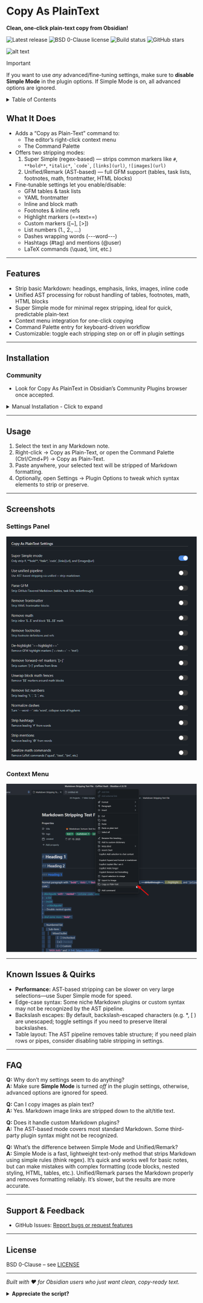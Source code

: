 # Copy As PlainText

**Clean, one-click plain-text copy from Obsidian!**

![Latest release](https://img.shields.io/github/v/release/FinickySpider/Obsidian-Copy-as-Plaintext)
![BSD 0-Clause license](https://img.shields.io/badge/license-BSD%200--Clause-blue)
![Build status](https://img.shields.io/github/actions/workflow/status/FinickySpider/Obsidian-Copy-as-Plaintext/ci.yml?branch=main)
![GitHub stars](https://img.shields.io/github/stars/FinickySpider/Obsidian-Copy-as-Plaintext?style=social)


![alt text](image.png)

> [!IMPORTANT]
> If you want to use *any* advanced/fine-tuning settings, make sure to **disable Simple Mode** in the plugin options. If Simple Mode is on, all advanced options are ignored.

<details><summary>Table&nbsp;of&nbsp;Contents</summary>


<!-- TOC -->
- [Copy As PlainText](#copy-as-plaintext)
  - [What It Does](#what-it-does)
  - [Features](#features)
  - [Installation](#installation)
    - [Community](#community)
    - [Manual](#manual)
  - [Usage](#usage)
  - [Screenshots](#screenshots)
    - [Settings Panel](#settings-panel)
    - [Context Menu](#context-menu)
  - [Known Issues \& Quirks](#known-issues--quirks)
  - [FAQ](#faq)
  - [Support \& Feedback](#support--feedback)
  - [License](#license)
<!-- /TOC -->


</details>

## What It Does

- Adds a “Copy as Plain-Text” command to:
  - The editor’s right-click context menu  
  - The Command Palette    
- Offers two stripping modes:
    1. Super Simple (regex-based) — strips common markers like
    `#`, `**bold**`, `*italic*`, `` `code` ``, `[links](url)`, `![images](url)` 
    2. Unified/Remark (AST-based) — full GFM support (tables, task lists, footnotes, math, frontmatter, HTML blocks)  
- Fine-tunable settings let you enable/disable:
  - GFM tables & task lists  
  - YAML frontmatter  
  - Inline and block math  
  - Footnotes & inline refs  
  - Highlight markers (==text==)  
  - Custom markers ([~], [>])  
  - List numbers (1., 2., …)  
  - Dashes wrapping words (---word---)  
  - Hashtags (#tag) and mentions (@user)  
  - LaTeX commands (\quad, \int, etc.)  

---

## Features

- Strip basic Markdown: headings, emphasis, links, images, inline code  
- Unified AST processing for robust handling of tables, footnotes, math, HTML blocks  
- Super Simple mode for minimal regex stripping, ideal for quick, predictable plain-text  
- Context menu integration for one-click copying  
- Command Palette entry for keyboard-driven workflow  
- Customizable: toggle each stripping step on or off in plugin settings  

---

## Installation

### Community 

- Look for Copy As PlainText in Obsidian’s Community Plugins browser once accepted.

<details> 
<summary>Manual Installation - Click to expand</summary>

### Manual

1. Download the latest ZIP from the [Releases page](https://github.com/FinickySpider/Obsidian-Copy-as-Plaintext/releases)  
2. Extract into your vault’s plugin folder:  
'YourVault/.obsidian/plugins/'
3. Open Obsidian → Settings → Community Plugins → Reload or toggle “Copy As PlainText” on.
</details>

---

## Usage

1. Select the text in any Markdown note.  
2. Right-click → Copy as Plain-Text, or open the Command Palette (Ctrl/Cmd+P) → Copy as Plain-Text.  
3. Paste anywhere, your selected text will be stripped of Markdown formatting.  
4. Optionally, open Settings → Plugin Options to tweak which syntax elements to strip or preserve.

---

## Screenshots

### Settings Panel
<img src="screenshots/settings.png" width="600" alt="Settings panel">


### Context Menu
<img src="screenshots/context-menu.png" width="600" alt="Context menu">


---

## Known Issues & Quirks

- **Performance:** AST-based stripping can be slower on very large selections—use Super Simple mode for speed.  
- Edge-case syntax: Some niche Markdown plugins or custom syntax may not be recognized by the AST pipeline.  
- Backslash escapes: By default, backslash-escaped characters (e.g. \*, \[ ) are unescaped; toggle settings if you need to preserve literal backslashes.  
- Table layout: The AST pipeline removes table structure; if you need plain rows or pipes, consider disabling table stripping in settings.

---

## FAQ

**Q:** Why don’t my settings seem to do anything?  
**A:** Make sure **Simple Mode** is turned *off* in the plugin settings, otherwise, advanced options are ignored for speed.

**Q:** Can I copy images as plain text?  
**A:** Yes. Markdown image links are stripped down to the alt/title text.

**Q:** Does it handle custom Markdown plugins?  
**A:** The AST-based mode covers most standard Markdown. Some third-party plugin syntax might not be recognized.

**Q:** What’s the difference between Simple Mode and Unified/Remark?  
**A:** Simple Mode is a fast, lightweight text-only method that strips Markdown using simple rules (think regex). It’s quick and works well for basic notes, but can make mistakes with complex formatting (code blocks, nested styling, HTML, tables, etc.). Unified/Remark parses the Markdown properly and removes formatting reliably. It’s slower, but the results are more accurate.

---

## Support & Feedback

- GitHub Issues: [Report bugs or request features](https://github.com/FinickySpider/Obsidian-Copy-as-Plaintext/issues)  

---

## License
BSD 0-Clause – see [LICENSE](LICENSE)

---

*Built with ❤️ for Obsidian users who just want clean, copy-ready text.*

<details>
<summary><strong>Appreciate the script?</strong></summary>

If this script helped you, you can support it here:

<a href="https://ko-fi.com/P5P71EDY8L" target="_blank">
  <img src="https://storage.ko-fi.com/cdn/kofi2.png?v=6" width="150" alt="Buy me a coffee">
</a>

_Thanks for visiting ☕_
</details>